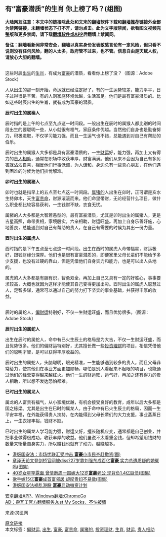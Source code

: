  <h2>有“富豪潜质”的生肖 你上榜了吗？(组图)</h2> <p class="notice"><b>大陆网友注意：本文中的链接除此处和文末的<a href="https://github.com/bannedbook/fanqiang" >翻墙</a>软件下载和<a href="https://github.com/killgcd/justmysocks/blob/master/README.md">翻墙推荐</a>链接外全部为禁网链接，未翻墙状态下打不开，请勿点击。此为文字版禁闻，欲看图文视频完整版和更多禁闻，请下载<a href="https://github.com/bannedbook/fanqiang">翻墙软件或APP</a>后翻墙上禁闻网。</p><p>备注：翻墙看新闻非常安全，翻墙以真实身份发表敏感言论有一定风险，但只看不说则没有任何风险，翻的人太多，政府管不过来，也不管。信息自由是天赋人权，请放心大胆的翻墙。</b></p>  <div class="entry"> <p><br />这些时辰<a href="https://www.bannedbook.org/bnews/tag/%E5%87%BA%E7%94%9F/" class="st_tag internal_tag" rel="tag" title="标签 出生 下的日志">出生</a>的<a href="https://www.bannedbook.org/bnews/tag/%e7%94%9f%e8%82%96/" class="st_tag internal_tag" rel="tag" title="标签 生肖 下的日志">生肖</a>，有成为<a href="https://www.bannedbook.org/bnews/tag/%e5%af%8c%e8%b1%aa/" class="st_tag internal_tag" rel="tag" title="标签 富豪 下的日志">富豪</a>的潜质，看看你上榜了没？（图源：Adobe Stock） </p> <p>人从出生的那一刻开始，命运就已经注定好了，有的一生运势较差，能力平平，日子过得很是辛苦。有的人则家庭环境优越，生活富足。他们是最有富豪潜质的。比如这些时辰出生的生肖，就有成为富豪的潜质。 </p> <p><strong>辰时出生的属猴人</strong></p> <p>辰时指的是上午的七点至九点这一时间段。一般出生在辰时的属猴人都比别的时间段出生的要聪明一些，从小就很有福气，家庭条件优越。当然他们自身也是勤奋努力，积极进取，不仅学习能力强，而且一生运气也不错，总能遇到对自己有帮助的伯乐。</p> <p>辰时出生的属猴人大多都是具有富豪潜质的，一生<a href="https://www.bannedbook.org/bnews/tag/%E8%B4%A2%E8%BF%90/" class="st_tag internal_tag" rel="tag" title="标签 财运 下的日志">财运</a>好，能力强，再加上又有得力的<a href="https://www.bannedbook.org/bnews/tag/%E8%B4%B5%E4%BA%BA%E7%9B%B8%E5%8A%A9/" class="st_tag internal_tag" rel="tag" title="标签 贵人相助 下的日志">贵人相助</a>，通常在职场中收获丰厚，财富满满。他们从来不会因为自己有多厉害就沾沾自喜，相反他们行事低调，为人谦和，身边总有一些真心朋友，在他们遇到困难的时候为他们排忧解难。</p> <p><strong>卯时出生的属猪人</strong></p> <p>卯时也就是指早上的五点至七点这一时间段。<a href="https://www.bannedbook.org/bnews/tag/%e5%b1%9e%e7%8c%aa%e7%9a%84/" class="st_tag internal_tag" rel="tag" title="标签 属猪的 下的日志">属猪的</a>人出生在卯时，正可谓是亥水生持卯木，天生<a href="https://www.bannedbook.org/bnews/tag/%E5%AF%8C%E8%B4%B5%E5%91%BD/" class="st_tag internal_tag" rel="tag" title="标签 富贵命 下的日志">富贵命</a>，财源滚滚而来。他们命里带财，无论经营什么项目，做什么职业都比较容易获利，一生钱财不缺，衣食无忧。</p>  <p><center><center></center></center></p> <p>属猪的人大多都是大智若愚型的，最有富豪潜质，尤其是卯时出生的属猪人，更是吉星高照，命带贵相，家境殷实，六亲相助，财运旺盛。再加上自身乐善好施，心地善良，总能遇到对自己有帮助的贵人，在自己有需要的时候为其出一份力量。</p> <p><center><center></center></center></p> <p><strong>酉时出生的属虎人</strong></p> <p><center><center></center></center></p> <p>酉时指的是下午五点至七点这一时间段。出生在酉时的属虎人命带福星，财运极好，跟钱财缘分深厚。他们也是很有富豪潜质的，即便家里父母长辈们不能给予多少支援，也没有过硬的靠山，但是凭借他们自身实力和能力，也是可以出人头地的。</p> <p><center><center></center></center></p>  <p>属虎的人大多都是有胆有识，智勇双全，再加上自己又具有一定的好胜心，事事要求较高，大概也就因为这样才能使其自己变得更加出彩。酉时出生的属虎人聪慧过人，足智多谋，通常可以通过自己的努力打下坚实的事业基础，并获得丰厚的收益。</p> <p><center><center></center></center></p> <p><br />辰时的属蛇人，<a href="https://www.bannedbook.org/bnews/tag/%E5%81%8F%E8%B4%A2%E8%BF%90/" class="st_tag internal_tag" rel="tag" title="标签 偏财运 下的日志">偏财运</a>特别好，不仅一生财运旺盛，而且优势很多。（图源：Adobe Stock）</p> <p><center><center></center></center></p> <p><strong>辰时出生的属蛇人</strong></p> <p><center><center></center></center><center></center></p> <p>出生在辰时的属蛇人，命中有巳火生辰土的格局是为大吉，不仅一生财运旺盛，而且优势很多。他们的偏财运特别好，尤其擅长做一些<a href="https://www.bannedbook.org/bnews/tag/%E6%8A%95%E8%B5%84%E7%90%86%E8%B4%A2/" class="st_tag internal_tag" rel="tag" title="标签 投资理财 下的日志">投资理财</a>的项目，相信凭借他们的聪明才智，是可以获得丰厚收益的。</p>  <p><center><center></center></center></p> <p>辰时出生的属蛇人，头脑聪明，眼光精准，一生能够遇到较多的贵人，而且父母非常给力，使其他们在事业方面更加顺畅，哪怕是别人看起来不起眼的项目，也能通过他们的经营变得越来越红火。他们一生的财运旺，运气好，再加之还有得力的贵人相助，所以想不发达恐怕都难。</p> <p><center><center></center></center></p> <p><strong>巳时出生的属龙人</strong></p> <p><center><center></center></center></p> <p>属龙的人富贵有福气，从小家境优越，有机会接受良好的教育，成年以后大多都是国之栋梁。尤其是出生在巳时的属龙人，由于命中有巳火生辰土的格局，因而一生平安幸福，在外能获得贵人扶持，在内能得到父母长辈们的大力支援，事业蒸蒸日上，一生衣禄丰裕，钱财不缺。</p> <p><center><center></center></center></p>  <p>巳时出生的属龙人学习能力强，财运又好，擅长随机应变，通常都是自己创业，并把事业做得很成功，收获丰厚的收益。他们虽说不太看重金钱，但却希望用钱财的数量来衡量自身实力，所以赚钱也就有了动力，越赚越多。<center><center></center></center><center> </center> </p> <ul class='op-related-articles' title='相关阅读'> <li><a href='https://www.bannedbook.org/bnews/cnnews/hknews/20200529/1336046.html' target='_blank'>港版国安法：市场忧联汇受冲击 <b>富豪</b>小市民齐赶撤资(图)</a></li> <li><a href='https://www.bannedbook.org/bnews/yule/20200529/1336022.html' target='_blank'>章泽天论文登剑桥官网被diss?27岁靠刘强东成百亿<b>富豪</b> 实力总遭质疑的她冤吗(图集)</a></li> <li><a href='https://www.bannedbook.org/bnews/yule/20200528/1335474.html' target='_blank'>40岁女星罕露面 曾情断周一围嫁大12岁<b>富豪</b>老公 现背负1.4亿巨债(图集)</a></li> <li><a href='https://www.bannedbook.org/bnews/yule/20200525/1333895.html' target='_blank'>歌手嫁15亿<b>富豪</b>成首富邻居 却叹贵妇不易做(图集)</a></li> <li><a href='https://www.bannedbook.org/bnews/topimagenews/20200523/1332955.html' target='_blank'>港版国安法祸乱港股 <b>富豪</b>启动撤资计划</a></li> </ul> <div class="texttj"> <a href="https://github.com/bannedbook/fanqiang/wiki/%E7%A6%81%E9%97%BB%E7%BD%91%E5%AE%89%E5%8D%93%E7%BF%BB%E5%A2%99%E6%96%B0%E9%97%BBAPP" target="_blank">安卓翻墙APP</a>、<a href="https://github.com/bannedbook/fanqiang/wiki/Chrome%E4%B8%80%E9%94%AE%E7%BF%BB%E5%A2%99%E5%8C%85" target="_blank">Windows翻墙:ChromeGo</a><br/> <a href="https://github.com/killgcd/justmysocks/blob/master/README.md" target="_blank">AD：搬瓦工官方翻墙服务Just My Socks，不怕被墙</a> </div><p>来源:灵匣网</p><a name='sharetosocial'></a>         <div><a href='https://www.bannedbook.org/bnews/comments/20200529/1336480.html'>原文链接</a></div>  </div><!--END ENTRY--> <div class="postfooter"> <div>本文标签：<a href="https://www.bannedbook.org/bnews/tag/%E5%81%8F%E8%B4%A2%E8%BF%90/" rel="tag">偏财运</a>, <a href="https://www.bannedbook.org/bnews/tag/%E5%87%BA%E7%94%9F/" rel="tag">出生</a>, <a href="https://www.bannedbook.org/bnews/tag/%e5%af%8c%e8%b1%aa/" rel="tag">富豪</a>, <a href="https://www.bannedbook.org/bnews/tag/%E5%AF%8C%E8%B4%B5%E5%91%BD/" rel="tag">富贵命</a>, <a href="https://www.bannedbook.org/bnews/tag/%e5%b1%9e%e7%8c%aa%e7%9a%84/" rel="tag">属猪的</a>, <a href="https://www.bannedbook.org/bnews/tag/%E6%8A%95%E8%B5%84%E7%90%86%E8%B4%A2/" rel="tag">投资理财</a>, <a href="https://www.bannedbook.org/bnews/tag/%e7%94%9f%e8%82%96/" rel="tag">生肖</a>, <a href="https://www.bannedbook.org/bnews/tag/%E8%B4%A2%E8%BF%90/" rel="tag">财运</a>, <a href="https://www.bannedbook.org/bnews/tag/%E8%B4%B5%E4%BA%BA%E7%9B%B8%E5%8A%A9/" rel="tag">贵人相助</a></div>  </div><!--END POSTFOOTER--> 